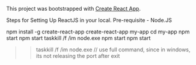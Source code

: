 This project was bootstrapped with [Create React App](https://github.com/facebook/create-react-app).

Steps for Setting Up ReactJS in your local.
Pre-requisite - Node.JS

  npm install -g create-react-app
  create-react-app my-app
  cd my-app
  npm start
  npm start
  taskkill /f /im node.exe
  npm start
  npm start
  
  >> taskkill /f /im node.exe  // use full command, since in windows, its not releasing the port after exit



